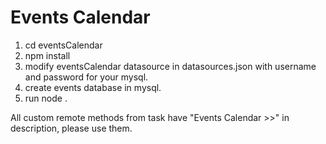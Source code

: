 # Events Calendar

1. cd eventsCalendar
2. npm install
3. modify eventsCalendar datasource in datasources.json with username and password for your mysql.
4. create events database in mysql.
5. run node .

All custom remote methods from task have "Events Calendar >>" in description, please use them.